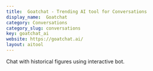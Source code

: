 ```yaml
---
title:  Goatchat - Trending AI tool for Conversations
display_name:  Goatchat
category: Conversations
category_slug: conversations
key: goatchat_ai
website: https://goatchat.ai/
layout: aitool
---
```


Chat with historical figures using interactive bot.
